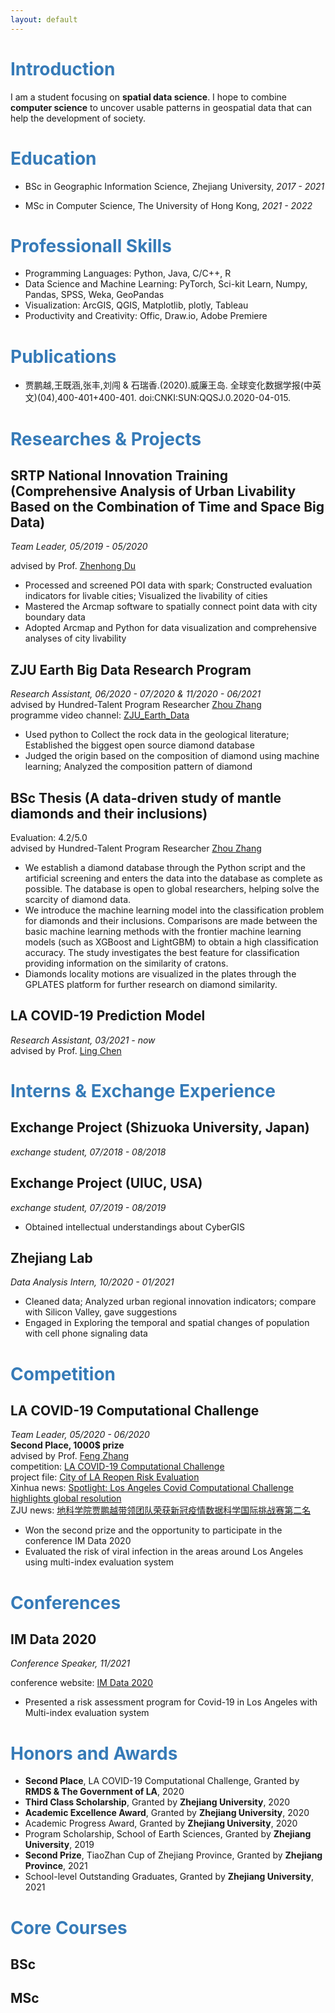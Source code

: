 ```yaml
---
layout: default
---
```

<!-- [Link to another page](./another-page.html). -->

# <font color="#367bb8">Introduction</font>

I am a student focusing on **spatial data science**. I hope to combine **computer science** to uncover usable patterns in geospatial data that can help the development of society.

# <font color="#367bb8">Education</font>
 
* BSc in Geographic Information Science, Zhejiang University, _2017 - 2021_ 
 
* MSc in Computer Science, The University of Hong Kong, _2021 - 2022_ 

# <font color="#367bb8">Professionall Skills</font>

* Programming Languages: Python, Java, C/C++, R
* Data Science and Machine Learning: PyTorch, Sci-kit Learn, Numpy, Pandas, SPSS, Weka, GeoPandas
* Visualization: ArcGIS, QGIS, Matplotlib, plotly, Tableau
* Productivity and Creativity: Offic, Draw.io, Adobe Premiere

# <font color="#367bb8">Publications</font>

* 贾鹏越,王既涵,张丰,刘闯 & 石瑞香.(2020).威廉王岛. 全球变化数据学报(中英文)(04),400-401+400-401. doi:CNKI:SUN:QQSJ.0.2020-04-015.

# <font color="#367bb8">Researches & Projects</font>


## SRTP National Innovation Training (Comprehensive Analysis of Urban Livability Based on the Combination of Time and Space Big Data)
_Team Leader, 05/2019 - 05/2020_

advised by Prof. [Zhenhong Du](https://person.zju.edu.cn/en/zhenhongzju)

* Processed and screened POI data with spark; Constructed evaluation indicators for livable cities; Visualized the livability of cities
* Mastered the Arcmap software to spatially connect point data with city boundary data
* Adopted Arcmap and Python for data visualization and comprehensive analyses of city livability




## ZJU Earth Big Data Research Program
_Research Assistant, 06/2020 - 07/2020 & 11/2020 - 06/2021_  
advised by Hundred-Talent Program Researcher [Zhou Zhang](https://person.zju.edu.cn/en/zhangzhou)  
programme video channel: [ZJU_Earth_Data](https://space.bilibili.com/616904352?from=search&seid=626336702640278886&spm_id_from=333.337.0.0)  
* Used python to Collect the rock data in the geological literature; Established the biggest open source diamond database
* Judged the origin based on the composition of diamond using machine learning; Analyzed the composition pattern of diamond


## BSc Thesis (A data-driven study of mantle diamonds and their inclusions)
Evaluation: 4.2/5.0  
advised by Hundred-Talent Program Researcher [Zhou Zhang](https://person.zju.edu.cn/en/zhangzhou) 
* We establish a diamond database through the Python script and the artificial screening and enters the data into the database as complete as possible. The database is open to global researchers, helping solve the scarcity of diamond data.
* We introduce the machine learning model into the classification problem for diamonds and their inclusions. Comparisons are made between the basic machine learning methods with the frontier machine learning models (such as XGBoost and LightGBM) to obtain a high classification accuracy. The study investigates the best feature for classification providing information on the similarity of cratons.
* Diamonds locality motions are visualized in the plates through the GPLATES platform for further research on diamond similarity.

##  LA COVID-19 Prediction Model
_Research Assistant, 03/2021 - now_  
advised by Prof. [Ling Chen](https://person.zju.edu.cn/en/lc)


# <font color="#367bb8">Interns & Exchange Experience</font>

## Exchange Project (Shizuoka University, Japan)
_exchange student, 07/2018 - 08/2018_
## Exchange Project (UIUC, USA)
_exchange student, 07/2019 - 08/2019_

* Obtained intellectual understandings about CyberGIS

## Zhejiang Lab
_Data Analysis Intern, 10/2020 - 01/2021_

* Cleaned data; Analyzed urban regional innovation indicators; compare with Silicon Valley, gave suggestions
* Engaged in Exploring the temporal and spatial changes of population with cell phone signaling data

# <font color="#367bb8">Competition</font>


## LA COVID-19 Computational Challenge
_Team Leader, 05/2020 - 06/2020_  
**Second Place, 1000$ prize**  
advised by Prof. [Feng Zhang](https://person.zju.edu.cn/en/fengzhang)  
competition: [LA COVID-19 Computational Challenge](https://grmds.org/2020challenge)  
project file: [City of LA Reopen Risk Evaluation](https://grmds.org/node/729)  
Xinhua news: [Spotlight: Los Angeles Covid Computational Challenge highlights global resolution](http://www.xinhuanet.com/english/2020-06/18/c_139147313.htm)  
ZJU news: [地科学院贾鹏越带领团队荣获新冠疫情数据科学国际挑战赛第二名](https://www.zju.edu.cn/2020/0624/c32861a2157945/page.htm)
* Won the second prize and the opportunity to participate in the conference IM Data 2020
* Evaluated the risk of viral infection in the areas around Los Angeles using multi-index evaluation system


# <font color="#367bb8">Conferences</font>

## IM Data 2020

_Conference Speaker, 11/2021_

conference website: [IM Data 2020](https://www.rmdslab.com/im-data-2020-schedule/)

* Presented a risk assessment program for Covid-19 in Los Angeles with Multi-index evaluation system

# <font color="#367bb8">Honors and Awards</font>
* **Second Place**, LA COVID-19 Computational Challenge, Granted by **RMDS & The Government of LA**, 2020
* **Third Class Scholarship**, Granted by **Zhejiang University**, 2020
* **Academic Excellence Award**, Granted by **Zhejiang University**, 2020
* Academic Progress Award, Granted by **Zhejiang University**, 2020
* Program Scholarship, School of Earth Sciences, Granted by **Zhejiang University**, 2019
* **Second Prize**, TiaoZhan Cup of Zhejiang Province, Granted by **Zhejiang Province**, 2021
* School-level Outstanding Graduates, Granted by **Zhejiang University**, 2021

# <font color="#367bb8">Core Courses</font>

## BSc

## MSc